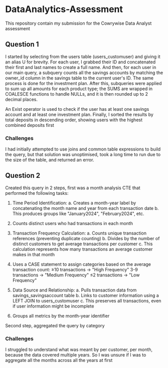 # DataAnalytics-Assessment
This repository contain my submission for the Cowrywise Data Analyst assessment 

## Question 1
I started by selecting from the users table (users_customuser) and giving it an alias U for brevity. For each user, I grabbed their ID and concatenated their first and last names to create a full name. And then, for each user in our main query, a subquery counts all the savings accounts by matching the owner_id column in the savings table to the current user's ID.  The same process is done for the investment plan.  After this,  subqueries  were applied to sum up all amounts for each product type;  the SUMS are wrapped in COALESCE functions to handle NULLs, and it is then rounded up to 2 decimal  places.

An Exist operator is used to check if the user has at least one savings account and at least one investment plan. Finally, I sorted the results by total deposits in descending order, showing users with the highest combined deposits first

### Challenges
I had initially attempted to use joins and common table expressions to build the query, but that solution was unoptimised, took a long time to run due to the size of the table, and returned an error.


## Question 2
Created this query  in  2 steps, first was a  month analysis CTE that performed the following tasks:
1. Time Period Identification:
  a. Creates a month-year label by concatenating the month name and year from each transaction date
  b. This produces groups like "January2024", "February2024", etc.

2. Counts distinct users who had transactions in each month

3. Transaction Frequency Calculation:
  a. Counts unique transaction references (preventing duplicate counting)
  b. Divides by the number of distinct customers to get average transactions per customer
  c. This calculation represents how many transactions an average customer makes in that month

4. Uses a CASE statement to assign categories based on the average transaction count:
≥10 transactions → "High Frequency"
3-9 transactions → "Medium Frequency"
≤2 transactions → "Low Frequency"

5. Data Source and Relationship:
  a. Pulls transaction data from savings_savingsaccount table
  b. Links to customer information using a LEFT JOIN to users_customuser
  c. This preserves all transactions, even if user information might be incomplete

6. Groups all metrics by the month-year identifier

Second step, aggregated the query by category

### Challenges
I struggled to understand what was meant by per customer, per month, because the data covered multiple years. So I was unsure if I was to aggregate all the months across all the years at first




